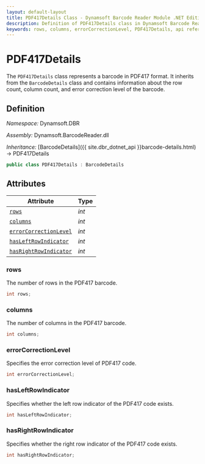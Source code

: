 ```yaml
---
layout: default-layout
title: PDF417Details Class - Dynamsoft Barcode Reader Module .NET Edition API Reference
description: Definition of PDF417Details class in Dynamsoft Barcode Reader Module .NET Edition.
keywords: rows, columns, errorCorrectionLevel, PDF417Details, api reference
---
```

# PDF417Details

The `PDF417Details` class represents a barcode in PDF417 format. It inherits from the `BarcodeDetails` class and contains information about the row count, column count, and error correction level of the barcode.

## Definition

*Namespace:* Dynamsoft.DBR

*Assembly:* Dynamsoft.BarcodeReader.dll

*Inheritance:* [BarcodeDetails]({{ site.dbr_dotnet_api }}barcode-details.html) -> PDF417Details

```csharp
public class PDF417Details : BarcodeDetails
```

## Attributes

| Attribute | Type |
|---------- | ---- |
| [`rows`](#rows) | *int* |
| [`columns`](#columns) | *int* |
| [`errorCorrectionLevel`](#errorcorrectionlevel) | *int* |
| [`hasLeftRowIndicator`](#hasleftrowindicator) | *int* |
| [`hasRightRowIndicator`](#hasrightrowindicator) | *int* |

### rows

The number of rows in the PDF417 barcode.

```csharp
int rows;
```

### columns

The number of columns in the PDF417 barcode.

```csharp
int columns;
```

### errorCorrectionLevel

Specifies the error correction level of PDF417 code.

```csharp
int errorCorrectionLevel;
```

### hasLeftRowIndicator

Specifies whether the left row indicator of the PDF417 code exists.

```csharp
int hasLeftRowIndicator;
```

### hasRightRowIndicator

Specifies whether the right row indicator of the PDF417 code exists.

```csharp
int hasRightRowIndicator;
```